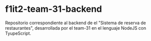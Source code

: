 # f1it2-team-31-backend
Repositorio correspondiente al backend de el "Sistema de reserva de restaurantes", desarrollada por el team-31 en el lenguaje NodeJS con TyupeScript.
